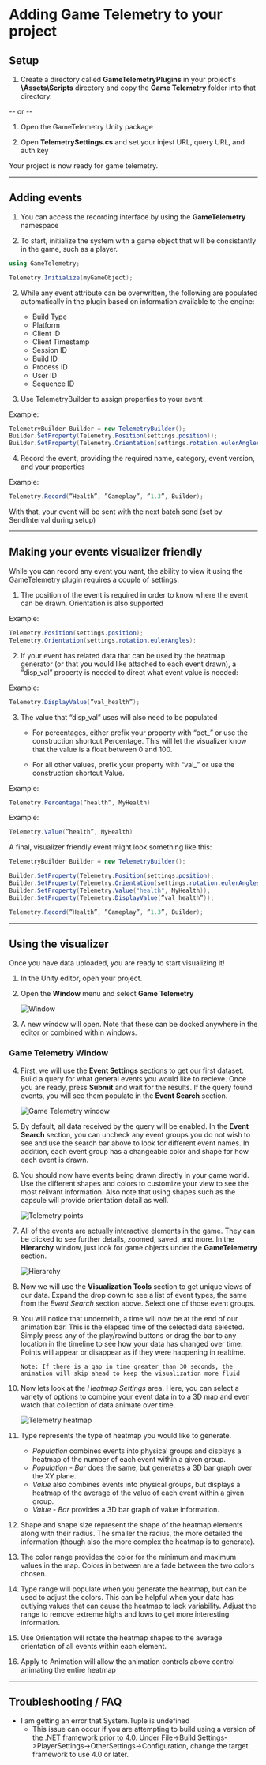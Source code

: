 # Adding Game Telemetry to your project
## Setup
1.	Create a directory called **GameTelemetryPlugins** in your project's **\Assets\Scripts** directory and copy the **Game Telemetry** folder into that directory.

-- or --

1.  Open the GameTelemetry Unity package

2.	Open **TelemetrySettings.cs** and set your injest URL, query URL, and auth key

Your project is now ready for game telemetry.

 ---
## Adding events
1.	You can access the recording interface by using the **GameTelemetry** namespace

2.  To start, initialize the system with a game object that will be consistantly in the game, such as a player. 

```cs
using GameTelemetry;

Telemetry.Initialize(myGameObject);
```

2.	While any event attribute can be overwritten, the following are populated automatically in the plugin based on information available to the engine:

    + Build Type
    + Platform
    + Client ID
    + Client Timestamp
    + Session ID
    + Build ID
    + Process ID
    + User ID
    + Sequence ID

3.	Use TelemetryBuilder to assign properties to your event

Example:
```cs
TelemetryBuilder Builder = new TelemetryBuilder();
Builder.SetProperty(Telemetry.Position(settings.position));
Builder.SetProperty(Telemetry.Orientation(settings.rotation.eulerAngles));
```

4.	Record the event, providing the required name, category, event version, and your properties

Example:
```cs
Telemetry.Record(”Health”, ”Gameplay”, ”1.3”, Builder);
```
With that, your event will be sent with the next batch send (set by SendInterval during setup)

---
## Making your events visualizer friendly
While you can record any event you want, the ability to view it using the GameTelemetry plugin requires a couple of settings:

1.	The position of the event is required in order to know where the event can be drawn.  Orientation is also supported

Example:
```cs
Telemetry.Position(settings.position);
Telemetry.Orientation(settings.rotation.eulerAngles);
```

2.	If your event has related data that can be used by the heatmap generator (or that you would like attached to each event drawn), a “disp_val” property is needed to direct what event value is needed:

Example:
```cs
Telemetry.DisplayValue(”val_health”);
```

3.	The value that “disp_val” uses will also need to be populated

    + For percentages, either prefix your property with “pct_” or use the construction shortcut Percentage.  This will let the visualizer know that the value is a float between 0 and 100.
   
    + For all other values, prefix your property with “val_” or use the construction shortcut Value.

Example: 
```cs
Telemetry.Percentage(”health”, MyHealth)
```

Example:
```cs
Telemetry.Value(”health”, MyHealth)
```

A final, visualizer friendly event might look something like this:
```cs
TelemetryBuilder Builder = new TelemetryBuilder();

Builder.SetProperty(Telemetry.Position(settings.position);
Builder.SetProperty(Telemetry.Orientation(settings.rotation.eulerAngles);
Builder.SetProperty(Telemetry.Value("health", MyHealth));
Builder.SetProperty(Telemetry.DisplayValue(”val_health”));

Telemetry.Record(”Health”, ”Gameplay”, ”1.3”, Builder);
```

---
## Using the visualizer
Once you have data uploaded, you are ready to start visualizing it!

1. In the Unity editor, open your project.
2. Open the **Window** menu and select **Game Telemetry**

    ![Window](images/unity/window_menu.png)

3. A new window will open.  Note that these can be docked anywhere in the editor or combined within windows.

### Game Telemetry Window

4. First, we will use the **Event Settings** sections to get our first dataset.  Build a query for what general events you would like to recieve.  Once you are ready, press **Submit** and wait for the results.  If the query found events, you will see them populate in the **Event Search** section.
    
    ![Game Telemetry window](images/unity/data_viewer.png)

5. By default, all data received by the query will be enabled.  In the **Event Search** section, you can uncheck any event groups you do not wish to see and use the search bar above to look for different event names.  In addition, each event group has a changeable color and shape for how each event is drawn.
6. You should now have events being drawn directly in your game world.  Use the different shapes and colors to customize your view to see the most relivant information.  Also note that using shapes such as the capsule will provide orientation detail as well.
    
    ![Telemetry points](images/unity/points.png)

7. All of the events are actually interactive elements in the game.  They can be clicked to see further details, zoomed, saved, and more.  In the **Hierarchy** window, just look for game objects under the **GameTelemetry** section.
    
    ![Hierarchy](images/unity/world_outliner.png)

8. Now we will use the **Visualization Tools** section to get unique views of our data. Expand the drop down to see a list of event types, the same from the *Event Search* section above. Select one of those event groups.

9. You will notice that underneith, a time will now be at the end of our animation bar.  This is the elapsed time of the selected data selected.  Simply press any of the play/rewind buttons or drag the bar to any location in the timeline to see how your data has changed over time.  Points will appear or disappear as if they were happening in realtime.
      
       Note: If there is a gap in time greater than 30 seconds, the animation will skip ahead to keep the visualization more fluid
10. Now lets look at the *Heatmap Settings* area.  Here, you can select a variety of options to combine your event data in to a 3D map and even watch that collection of data animate over time.

    ![Telemetry heatmap](images/unity/heatmap.png)

11. Type represents the type of heatmap you would like to generate.
    + *Population* combines events into physical groups and displays a heatmap of the number of each event within a given group.
    + *Population - Bar* does the same, but generates a 3D bar graph over the XY plane.
    + *Value* also combines events into physical groups, but displays a heatmap of the average of the value of each event within a given group.
    + *Value - Bar* provides a 3D bar graph of value information.
12. Shape and shape size represent the shape of the heatmap elements along with their radius.  The smaller the radius, the more detailed the information (though also the more complex the heatmap is to generate).
13. The color range provides the color for the minimum and maximum values in the map.  Colors in between are a fade between the two colors chosen.
14. Type range will populate when you generate the heatmap, but can be used to adjust the colors.  This can be helpful when your data has outlying values that can cause the heatmap to lack variability.  Adjust the range to remove extreme highs and lows to get more interesting information.
15. Use Orientation will rotate the heatmap shapes to the average orientation of all events within each element.
16. Apply to Animation will allow the animation controls above control animating the entire heatmap

---
## Troubleshooting / FAQ

+ I am getting an error that System.Tuple is undefined
  + This issue can occur if you are attempting to build using a version of the .NET framework prior to 4.0.  Under File->Build Settings->PlayerSettings->OtherSettings->Configuration, change the target framework to use 4.0 or later.
